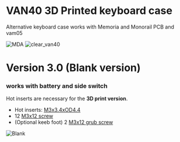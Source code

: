 # VAN40 3D Printed keyboard case
Alternative keyboard case works with Memoria and Monorail PCB and vam05

![MDA](https://github.com/user-attachments/assets/16d3830c-02ab-4780-b57f-f8d2f6dc5c73)
![clear_van40](https://github.com/user-attachments/assets/412d8054-8d83-4a12-a063-9d29db8eb9f2)

# Version 3.0 (Blank version)
### works with battery and side switch

Hot inserts are necessary for the **3D print version**.
- Hot inserts: [M3x3.4xOD4.4](https://www.aliexpress.com/item/1005006356290627.html?src=google&pdp_npi=4%40dis!GBP!3.38!3.38!!!!!%40!12000036872725928!ppc!!!&src=google&albch=shopping&acnt=494-037-6276&isdl=y&slnk=&plac=&mtctp=&albbt=Google_7_shopping&aff_platform=google&aff_short_key=UneMJZVf&gclsrc=aw.ds&&albagn=888888&&ds_e_adid=&ds_e_matchtype=&ds_e_device=c&ds_e_network=x&ds_e_product_group_id=&ds_e_product_id=en1005006356290627&ds_e_product_merchant_id=742655322&ds_e_product_country=GB&ds_e_product_language=en&ds_e_product_channel=online&ds_e_product_store_id=&ds_url_v=2&albcp=17859500389&albag=&isSmbAutoCall=false&needSmbHouyi=false&gad_source=1&gad_campaignid=17190468917&gbraid=0AAAAADznYb9b8KNVFdAcpdxbjGoboRsuW&gclid=Cj0KCQjwsNnCBhDRARIsAEzia4BVRV9nXxjyE1-QEXv_xUp7UfNYkaS42KnwxZAhh2wwlwf_YP89aIgaArg0EALw_wcB)
- 12 [M3x12 screw](https://www.aliexpress.com/item/1005005879037174.html?algo_pvid=e74584ab-e7ec-472c-a8ec-bfce19a34532&algo_exp_id=e74584ab-e7ec-472c-a8ec-bfce19a34532-11&pdp_ext_f=%7B%22order%22%3A%227705%22%2C%22eval%22%3A%221%22%7D&pdp_npi=4%40dis%21GBP%210.83%210.76%21%21%211.09%211.00%21%4021038e6617505118618857584e0698%2112000034679037238%21sea%21UK%210%21ABX&curPageLogUid=qB18UO9GHkGj&utparam-url=scene%3Asearch%7Cquery_from%3A)
- (Optional keeb foot) 2 [M3x12 grub screw](https://www.aliexpress.com/item/4001081433504.html?spm=a2g0o.productlist.main.9.74360UR60UR6MI&algo_pvid=0724da7e-05d4-4afc-bdc6-ee8607c873b5&algo_exp_id=0724da7e-05d4-4afc-bdc6-ee8607c873b5-8&pdp_ext_f=%7B%22order%22%3A%222171%22%2C%22eval%22%3A%221%22%7D&pdp_npi=4%40dis%21GBP%210.92%210.76%21%21%211.21%211.00%21%402103985c17505117984618447e1232%2110000014240309977%21sea%21UK%210%21ABX&curPageLogUid=DRQC3uFEMHZT&utparam-url=scene%3Asearch%7Cquery_from%3A) 

![Blank](https://github.com/user-attachments/assets/cb1f4d95-1466-4a62-b7d3-58785d04ee47)
